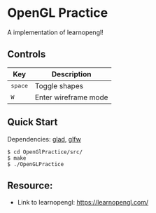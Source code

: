 # OpenGL Practice
A implementation of learnopengl!

## Controls
| Key                 | Description            |
| ------------------- | ---------------------- |
| <kbd>space</kbd>    | Toggle shapes          |
| <kbd>W</kbd>        | Enter wireframe mode   |

## Quick Start

Dependencies: [glad], [glfw]
```console
$ cd OpenGlPractice/src/
$ make
$ ./OpenGLPractice
```

## Resource:
- Link to learnopengl: https://learnopengl.com/

[learnopgl]: https://learnopengl.com/
[glad]: https://glad.dav1d.de/
[glfw]: https://www.glfw.org/
